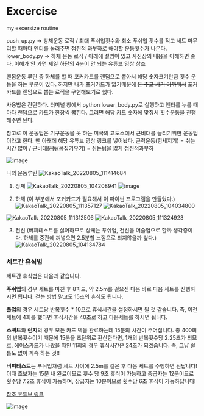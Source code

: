 # Excercise
my excersize routine

push_up.py => 상체운동 로직 / 최대 푸쉬업횟수와 최소 푸쉬업 횟수를 적고 세트 마무리할 때마다 엔터를 눌러주면 점진적 과부하로 해야할 운동횟수가 나온다.
lower_body.py => 하체 운동 로직 / 아래에 설명이 있고 사진상의 내용을 이해하면 좋다. 이해가 안 가면 제일 하단의 4분이 안 되는 유튜브 영상 참조



맨몸운동 루틴 중 하체를 할 때 포커카드를 랜덤으로 뽑아서 해당 숫자크기만큼 횟수 운동을 하는 부분이 있다. 
하지만 내가 포커카드가 없기때문에 ~~돈 주고 사기 아까워서~~ 포커카드를 랜덤으로 뽑는 로직을 구현해보기로 했다.

사용법은 간단하다.
터미널 창에서 python lower_body.py로 실행하고
엔터를 누를 때마다 랜덤으로 카드가 한장씩 뽑힌다.
그러면 해당 카드 숫자에 맞춰서 횟수운동을 진행해주면 된다. 

참고로 이 운동법은 기구운동을 못 하는 미국의 교도소에서 근비대를 늘리기위한 운동법이라고 한다. 맨 아래에 해당 유튜브 영상 링크를 넣어놨다.
근력운동(힘세지기) = 쉬는시간 많이 / 근비대운동(몸집키우기) = 쉬는텀을 짧게 점진적과부하

![image](https://user-images.githubusercontent.com/74017167/182987938-7dd20026-78fd-4588-a9f4-2a4b18423f56.png)

나의 운동루틴
![KakaoTalk_20220805_111414684](https://user-images.githubusercontent.com/74017167/182988356-d25d21a1-0711-41ab-aacf-5e6635e64e8b.png)

1. 상체
![KakaoTalk_20220805_104208941](https://user-images.githubusercontent.com/74017167/182988458-f7c797e3-e044-4939-b7b6-4d9ffb40a824.png)
![image](https://user-images.githubusercontent.com/74017167/184472173-8586f99c-4cad-41c7-a05e-5ec4e434f6b1.png)

2. 하체 (이 부분에서 포커카드가 필요해서 이 파이썬 프로그램을 만들었다.)
![KakaoTalk_20220805_111357127](https://user-images.githubusercontent.com/74017167/182988558-e579db4b-4d0f-464c-9711-7a5859b8ee68.png)
![KakaoTalk_20220805_104034800](https://user-images.githubusercontent.com/74017167/182988601-eb5c4db3-660c-4ded-9ee6-422bda633eaf.png)

![KakaoTalk_20220805_111312506](https://user-images.githubusercontent.com/74017167/182988576-96d14b11-5418-4a4e-988b-624bafdb832a.png)
![KakaoTalk_20220805_111324923](https://user-images.githubusercontent.com/74017167/182988583-ce1f24a3-b92a-4542-bed8-0ae4f89555d1.png)

3. 전신 (버피테스트를 싫어하므로 상체는 푸쉬업, 전신을 머슬업으로 할까 생각중이다. 하체를 중간에 껴넣으면 2.5분할 느낌으로 되지않을까 싶다.)
![KakaoTalk_20220805_104134784](https://user-images.githubusercontent.com/74017167/182988700-c6f3b4ea-3fee-4ef9-ac36-ea4e4dc5c924.png)

### 세트간 휴식법



세트간 휴식법은 다음과 같습니다.

**푸쉬업**의 경우 세트를 마친 후
8피드, 약 2.5m를 걸으신 다음
바로 다음 세트를 진행하시면 됩니다.
걷는 방법 말고도 15초의 휴식도 됩니다.

**풀업**의 경우 세트당 반복횟수 * 10으로
휴식시간을 설정하시면 될 것 같습니다.
즉, 이전 세트에 4회를 했다면 휴식시간을
40초로 하고 다음세트를 하시면 됩니다.


**스쿼트**와 **런지**의 경우 모든 카드 덱을
완료하는데 15분의 시간이 주어집니다.
총 400회의 반복횟수이기 때문에
15분을 초단위로 환산한다면,
1개의 반복횟수당 2.25초가 되므로,
에이스카드가 나왔을 때인 11회의 경우
휴식시간은 24초가 되겠습니다.
즉, 그냥 쉴틈도 없이 계속 하는 것!!

**버피테스트**는 푸쉬업처럼
세트 사이에 2.5m를 걸은 후
다음 세트를 수행하면 된답니다!
이때 초보자는 15분 내 완료이므로
횟수 당 9초 휴식이 가능하고
중급자는 12분이므로 횟수당
7.2초 휴식이 가능하며,
상급자는 10분이므로 횟수당
6초 휴식이 가능하답니다!

[참조 유튜브 링크](https://www.youtube.com/watch?v=Z0Z8_lVFkjk&list=PLn45RUOQcljKPilEeGMT_8FqS_XKCrgQ9&index=13)

![image](https://user-images.githubusercontent.com/74017167/182987592-76fe2a94-c326-4e9b-b7c7-024c36b9e4be.png)



